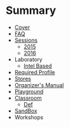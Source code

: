 # Summary

* [Cover](README.md)
* [FAQ](Faq.md)
* [Sessions](TrainingSessions.md)
   * [2015](documentation/Sessions2015.md)
   * [2016](documentation/Sessions2016.md)
* Laboratory
   * [Intel Based](documentation/LaboratoryIntelBased.md)
* [Required Profile](RequiredProfile.md)
* [Stores](Stores.md)
* [Organizer's Manual](OrganizersManual.md)
* [Playground](Playground.md)
* [Classroom](Classroom.md)
   * [Def](documentation/Def.md)
* [SandBox](Sandbox.md)
* Workshops

